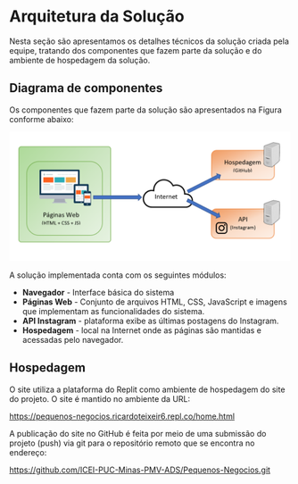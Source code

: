# Arquitetura da Solução

Nesta seção são apresentamos os detalhes técnicos da solução criada pela equipe, tratando dos componentes que fazem parte da solução e do ambiente de hospedagem da solução.

## Diagrama de componentes

Os componentes que fazem parte da solução são apresentados na Figura conforme abaixo:

![img](img/arquitetura.png)


A solução implementada conta com os seguintes módulos:
- **Navegador** - Interface básica do sistema  
 - **Páginas Web** - Conjunto de arquivos HTML, CSS, JavaScript e imagens que implementam as funcionalidades do sistema.
 - **API Instagram** - plataforma exibe as últimas postagens do Instagram.
 - **Hospedagem** - local na Internet onde as páginas são mantidas e acessadas pelo navegador. 


## Hospedagem

O site utiliza a plataforma do Replit como ambiente de hospedagem do site do projeto. 
O site é mantido no ambiente da URL: 

https://pequenos-negocios.ricardoteixeir6.repl.co/home.html

A publicação do site no GitHub é feita por meio de uma submissão do projeto (push) via git 
para o repositório remoto que se encontra no endereço: 

https://github.com/ICEI-PUC-Minas-PMV-ADS/Pequenos-Negocios.git
